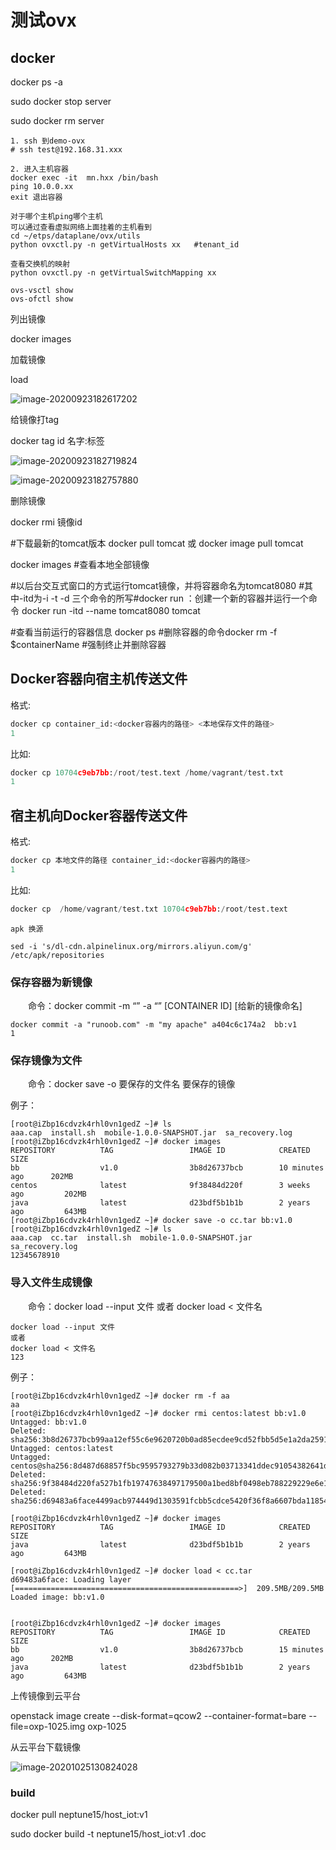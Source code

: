 # 测试ovx

## docker

docker ps -a

 sudo docker stop server

sudo docker rm server

```
1. ssh 到demo-ovx
# ssh test@192.168.31.xxx

2. 进入主机容器
docker exec -it  mn.hxx /bin/bash
ping 10.0.0.xx
exit 退出容器

对于哪个主机ping哪个主机
可以通过查看虚拟网络上面挂着的主机看到
cd ~/etps/dataplane/ovx/utils
python ovxctl.py -n getVirtualHosts xx   #tenant_id

查看交换机的映射
python ovxctl.py -n getVirtualSwitchMapping xx

ovs-vsctl show
ovs-ofctl show
```

列出镜像

docker images 

加载镜像

load

![image-20200923182617202](C:\Users\赵煜\AppData\Roaming\Typora\typora-user-images\image-20200923182617202.png)

给镜像打tag

docker tag id 名字:标签

![image-20200923182719824](C:\Users\赵煜\AppData\Roaming\Typora\typora-user-images\image-20200923182719824.png)

![image-20200923182757880](C:\Users\赵煜\AppData\Roaming\Typora\typora-user-images\image-20200923182757880.png)

删除镜像

docker rmi 镜像id

#下载最新的tomcat版本
docker pull tomcat 或 docker image pull tomcat

docker images  #查看本地全部镜像

#以后台交互式窗口的方式运行tomcat镜像，并将容器命名为tomcat8080
#其中-itd为-i -t -d 三个命令的所写#docker run ：创建一个新的容器并运行一个命令
docker run -itd --name tomcat8080 tomcat 

#查看当前运行的容器信息
docker ps #删除容器的命令docker rm -f $containerName  #强制终止并删除容器

## Docker容器向宿主机传送文件

格式:

```python
docker cp container_id:<docker容器内的路径> <本地保存文件的路径>
1
```

比如:

```python
docker cp 10704c9eb7bb:/root/test.text /home/vagrant/test.txt
1
```

## 宿主机向Docker容器传送文件

格式:

```python
docker cp 本地文件的路径 container_id:<docker容器内的路径>
1
```

比如:

```python
docker cp  /home/vagrant/test.txt 10704c9eb7bb:/root/test.text
```

```
apk 换源

sed -i 's/dl-cdn.alpinelinux.org/mirrors.aliyun.com/g' /etc/apk/repositories
```



### 保存容器为新镜像

  命令：docker commit -m “” -a “” [CONTAINER ID] [给新的镜像命名]

```shell
docker commit -a "runoob.com" -m "my apache" a404c6c174a2  bb:v1
1
```

### 保存镜像为文件

  命令：docker save -o 要保存的文件名 要保存的镜像

例子：

```shell
[root@iZbp16cdvzk4rhl0vn1gedZ ~]# ls
aaa.cap  install.sh  mobile-1.0.0-SNAPSHOT.jar  sa_recovery.log
[root@iZbp16cdvzk4rhl0vn1gedZ ~]# docker images
REPOSITORY          TAG                 IMAGE ID            CREATED             SIZE
bb                  v1.0                3b8d26737bcb        10 minutes ago      202MB
centos              latest              9f38484d220f        3 weeks ago         202MB
java                latest              d23bdf5b1b1b        2 years ago         643MB
[root@iZbp16cdvzk4rhl0vn1gedZ ~]# docker save -o cc.tar bb:v1.0
[root@iZbp16cdvzk4rhl0vn1gedZ ~]# ls
aaa.cap  cc.tar  install.sh  mobile-1.0.0-SNAPSHOT.jar  sa_recovery.log
12345678910
```

### 导入文件生成镜像

  命令：docker load --input 文件 或者 docker load < 文件名

```shell
docker load --input 文件  
或者  
docker load < 文件名
123
```

例子：

```shell
[root@iZbp16cdvzk4rhl0vn1gedZ ~]# docker rm -f aa
aa
[root@iZbp16cdvzk4rhl0vn1gedZ ~]# docker rmi centos:latest bb:v1.0
Untagged: bb:v1.0
Deleted: sha256:3b8d26737bcb99aa12ef55c6e9620720b0ad85ecdee9cd52fbb5d5e1a2da2591
Untagged: centos:latest
Untagged: centos@sha256:8d487d68857f5bc9595793279b33d082b03713341ddec91054382641d14db861
Deleted: sha256:9f38484d220fa527b1fb19747638497179500a1bed8bf0498eb788229229e6e1
Deleted: sha256:d69483a6face4499acb974449d1303591fcbb5cdce5420f36f8a6607bda11854

[root@iZbp16cdvzk4rhl0vn1gedZ ~]# docker images
REPOSITORY          TAG                 IMAGE ID            CREATED             SIZE
java                latest              d23bdf5b1b1b        2 years ago         643MB

[root@iZbp16cdvzk4rhl0vn1gedZ ~]# docker load < cc.tar 
d69483a6face: Loading layer [==================================================>]  209.5MB/209.5MB
Loaded image: bb:v1.0


[root@iZbp16cdvzk4rhl0vn1gedZ ~]# docker images
REPOSITORY          TAG                 IMAGE ID            CREATED             SIZE
bb                  v1.0                3b8d26737bcb        15 minutes ago      202MB
java                latest              d23bdf5b1b1b        2 years ago         643MB
```

上传镜像到云平台

 openstack image create --disk-format=qcow2 --container-format=bare --file=oxp-1025.img oxp-1025

从云平台下载镜像

![image-20201025130824028](C:\Users\赵煜\AppData\Roaming\Typora\typora-user-images\image-20201025130824028.png)

### build

docker pull neptune15/host_iot:v1

 sudo docker build -t neptune15/host_iot:v1 .doc